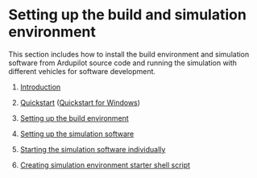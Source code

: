 # Setting up the build and simulation environment
This section includes how to install the build environment and simulation software from Ardupilot source code and running the simulation with different vehicles for software development.

1. [Introduction](introduction.md)

2. [Quickstart](quickstart.md) ([Quickstart for Windows](quickstart-windows.md))
   
3. [Setting up the build environment](build-environment-setup.md)

4. [Setting up the simulation software](simulation-software-setup.md)

5. [Starting the simulation software individually](simulation-software-individually.md)

6. [Creating simulation environment starter shell script](simulation-starter-script.md)